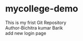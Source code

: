 # mycollege-demo
This is my frist Git Repository
<br>
Author-Bichitra kumar Barik
<br>
add new login page  
